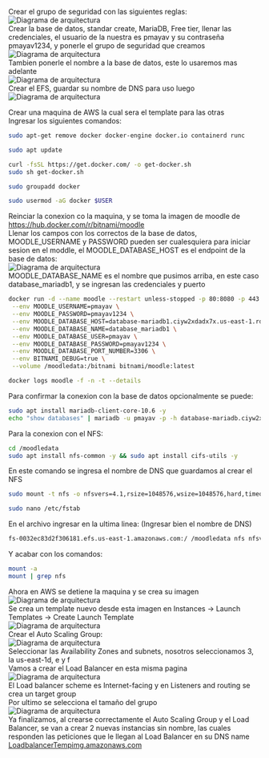 Crear el grupo de seguridad con las siguientes reglas:  
![Diagrama de arquitectura](https://github.com/pmayavi/Reto4-TopTelematica-2023-1/blob/main/Imagenes/SecurityGroup.png)  
Crear la base de datos, standar create, MariaDB, Free tier, llenar las credenciales, el usuario de la nuestra es pmayav y su contraseña pmayav1234, y ponerle el grupo de seguridad que creamos  
![Diagrama de arquitectura](https://github.com/pmayavi/Reto4-TopTelematica-2023-1/blob/main/Imagenes/DataBase.png)  
Tambien ponerle el nombre a la base de datos, este lo usaremos mas adelante  
![Diagrama de arquitectura](https://github.com/pmayavi/Reto4-TopTelematica-2023-1/blob/main/Imagenes/DataBaseNombre.png)  
Crear el EFS, guardar su nombre de DNS para uso luego  
![Diagrama de arquitectura](https://github.com/pmayavi/Reto4-TopTelematica-2023-1/blob/main/Imagenes/EFS.png)  
  
Crear una maquina de AWS la cual sera el template para las otras  
Ingresar los siguientes comandos:  
```sh
sudo apt-get remove docker docker-engine docker.io containerd runc
```
```sh
sudo apt update
```
```sh
curl -fsSL https://get.docker.com/ -o get-docker.sh
sudo sh get-docker.sh
```
```sh
sudo groupadd docker
```
```sh
sudo usermod -aG docker $USER
```
Reinciar la conexion co la maquina, y se toma la imagen de moodle de https://hub.docker.com/r/bitnami/moodle  
Llenar los campos con los correctos de la base de datos, MOODLE_USERNAME y PASSWORD pueden ser cualesquiera para iniciar sesion en el moddle, el MOODLE_DATABASE_HOST es el endpoint de la base de datos:  
![Diagrama de arquitectura](https://github.com/pmayavi/Reto4-TopTelematica-2023-1/blob/main/Imagenes/Endpoint.png)  
MOODLE_DATABASE_NAME es el nombre que pusimos arriba, en este caso database_mariadb1, y se ingresan las credenciales y puerto
```sh
docker run -d --name moodle --restart unless-stopped -p 80:8080 -p 443:8443 \
 --env MOODLE_USERNAME=pmayav \
 --env MOODLE_PASSWORD=pmayav1234 \
 --env MOODLE_DATABASE_HOST=database-mariadb1.ciyw2xdadx7x.us-east-1.rds.amazonaws.com \
 --env MOODLE_DATABASE_NAME=database_mariadb1 \
 --env MOODLE_DATABASE_USER=pmayav \
 --env MOODLE_DATABASE_PASSWORD=pmayav1234 \
 --env MOODLE_DATABASE_PORT_NUMBER=3306 \
 --env BITNAMI_DEBUG=true \
 --volume /moodledata:/bitnami bitnami/moodle:latest
```
```sh
docker logs moodle -f -n -t --details
```
  
Para confirmar la conexion con la base de datos opcionalmente se puede:
```sh
sudo apt install mariadb-client-core-10.6 -y
echo "show databases" | mariadb -u pmayav -p -h database-mariadb.ciyw2xdadx7x.us-east-1.rds.amazonaws.com
```  
Para la conexion con el NFS:
```sh
cd /moodledata
sudo apt install nfs-common -y && sudo apt install cifs-utils -y
```
En este comando se ingresa el nombre de DNS que guardamos al crear el NFS
```sh
sudo mount -t nfs -o nfsvers=4.1,rsize=1048576,wsize=1048576,hard,timeo=600,retrans=2,noresvport fs-0032ec83d2f306181.efs.us-east-1.amazonaws.com:/ /moodledata
```
```sh
sudo nano /etc/fstab
```
En el archivo ingresar en la ultima linea: (Ingresar bien el nombre de DNS)
```sh
fs-0032ec83d2f306181.efs.us-east-1.amazonaws.com:/ /moodledata nfs nfsvers=4.1,rsize=1048576,wsize=1048576,hard,timeo=600,retrans=2,noresvport
```
Y acabar con los comandos:
```sh
mount -a
mount | grep nfs
```
Ahora en AWS se detiene la maquina y se crea su imagen  
![Diagrama de arquitectura](https://github.com/pmayavi/Reto4-TopTelematica-2023-1/blob/main/Imagenes/Image.png)  
Se crea un template nuevo desde esta imagen en Instances -> Launch Templates -> Create Launch Template  
![Diagrama de arquitectura](https://github.com/pmayavi/Reto4-TopTelematica-2023-1/blob/main/Imagenes/Template.png)  
Crear el Auto Scaling Group:  
![Diagrama de arquitectura](https://github.com/pmayavi/Reto4-TopTelematica-2023-1/blob/main/Imagenes/AutoScaling.png)  
Seleccionar las Availability Zones and subnets, nosotros seleccionamos 3, la us-east-1d, e y f  
Vamos a crear el Load Balancer en esta misma pagina  
![Diagrama de arquitectura](https://github.com/pmayavi/Reto4-TopTelematica-2023-1/blob/main/Imagenes/LoadBalancer.png)  
El Load balancer scheme es Internet-facing y en Listeners and routing se crea un target group  
Por ultimo se selecciona el tamaño del grupo  
![Diagrama de arquitectura](https://github.com/pmayavi/Reto4-TopTelematica-2023-1/blob/main/Imagenes/GroupSize.png)  
Ya finalizamos, al crearse correctamente el Auto Scaling Group y el Load Balancer, se van a crear 2 nuevas instancias sin nombre, las cuales responden las peticiones que le llegan al Load Balancer en su DNS name [LoadbalancerTempimg.amazonaws.com](LoadbalancerTempimg-497736134.us-east-1.elb.amazonaws.com)